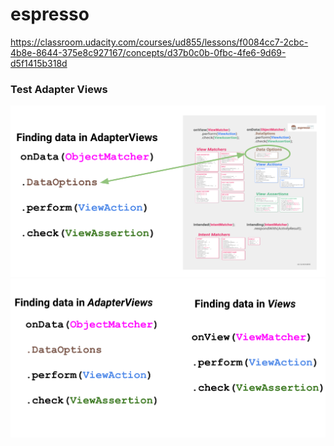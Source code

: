 # espresso

https://classroom.udacity.com/courses/ud855/lessons/f0084cc7-2cbc-4b8e-8644-375e8c927167/concepts/d37b0c0b-0fbc-4fe6-9d69-d5f1415b318d

### Test Adapter Views

![](/images/adapter_views1.png)
![](/images/adapter_views2.png)